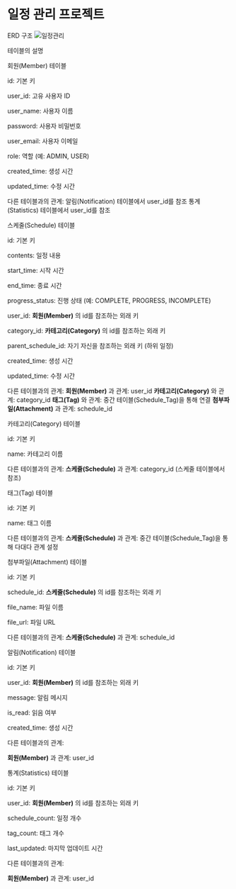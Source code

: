 # 일정 관리 프로젝트 

ERD 구조 
![일정관리](https://github.com/user-attachments/assets/83034fb8-c775-4d5d-94b8-22e758907692)

테이블의 설명


회원(Member) 테이블


id: 기본 키

user_id: 고유 사용자 ID

user_name: 사용자 이름

password: 사용자 비밀번호

user_email: 사용자 이메일

role: 역할 (예: ADMIN, USER)

created_time: 생성 시간

updated_time: 수정 시간

다른 테이블과의 관계:
알림(Notification) 테이블에서 user_id를 참조
통계(Statistics) 테이블에서 user_id를 참조


스케줄(Schedule) 테이블

id: 기본 키

contents: 일정 내용

start_time: 시작 시간

end_time: 종료 시간

progress_status: 진행 상태 (예: COMPLETE, PROGRESS, INCOMPLETE)

user_id: **회원(Member)** 의 id를 참조하는 외래 키

category_id: **카테고리(Category)** 의 id를 참조하는 외래 키

parent_schedule_id: 자기 자신을 참조하는 외래 키 (하위 일정)

created_time: 생성 시간

updated_time: 수정 시간

다른 테이블과의 관계:
**회원(Member)** 과 관계: user_id
**카테고리(Category)** 와 관계: category_id
**태그(Tag)** 와 관계: 중간 테이블(Schedule_Tag)을 통해 연결
**첨부파일(Attachment)** 과 관계: schedule_id


카테고리(Category) 테이블

id: 기본 키

name: 카테고리 이름

다른 테이블과의 관계:
**스케줄(Schedule)** 과 관계: category_id (스케줄 테이블에서 참조)

태그(Tag) 테이블

id: 기본 키

name: 태그 이름

다른 테이블과의 관계:
**스케줄(Schedule)** 과 관계: 중간 테이블(Schedule_Tag)을 통해 다대다 관계 설정


첨부파일(Attachment) 테이블

id: 기본 키

schedule_id: **스케줄(Schedule)** 의 id를 참조하는 외래 키

file_name: 파일 이름

file_url: 파일 URL

다른 테이블과의 관계:
**스케줄(Schedule)** 과 관계: schedule_id

알림(Notification) 테이블

id: 기본 키

user_id: **회원(Member)** 의 id를 참조하는 외래 키

message: 알림 메시지

is_read: 읽음 여부

created_time: 생성 시간

다른 테이블과의 관계:

**회원(Member)** 과 관계: user_id

통계(Statistics) 테이블

id: 기본 키

user_id: **회원(Member)** 의 id를 참조하는 외래 키

schedule_count: 일정 개수

tag_count: 태그 개수

last_updated: 마지막 업데이트 시간

다른 테이블과의 관계:

**회원(Member)** 과 관계: user_id
